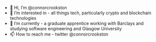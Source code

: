 - 👋 Hi, I’m @connorcrookston
- 👀 I’m interested in - all things tech, particularly crypto and blockchain technologies
- 🌱 I’m currently - a graduate apprentice working with Barclays and studying software engineering and Glasgow University
- 📫 How to reach me - twitter @connorcrookston

<!---
connorcrookston/connorcrookston is a ✨ special ✨ repository because its `README.md` (this file) appears on your GitHub profile.
You can click the Preview link to take a look at your changes.
--->
